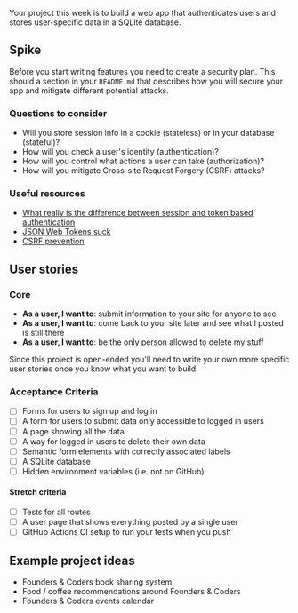 Your project this week is to build a web app that authenticates users and stores user-specific data in a SQLite database.

## Spike

Before you start writing features you need to create a security plan. This should a section in your `README.md` that describes how you will secure your app and mitigate different potential attacks.

### Questions to consider

- Will you store session info in a cookie (stateless) or in your database (stateful)?
- How will you check a user's identity (authentication)?
- How will you control what actions a user can take (authorization)?
- How will you mitigate Cross-site Request Forgery (CSRF) attacks?

### Useful resources

- [What really is the difference between session and token based authentication](https://dev.to/thecodearcher/what-really-is-the-difference-between-session-and-token-based-authentication-2o39)
- [JSON Web Tokens suck](https://www.youtube.com/watch?v=JdGOb7AxUo0)
- [CSRF prevention](https://cheatsheetseries.owasp.org/cheatsheets/Cross-Site_Request_Forgery_Prevention_Cheat_Sheet.html)

## User stories

### Core

- **As a user, I want to**: submit information to your site for anyone to see
- **As a user, I want to**: come back to your site later and see what I posted is still there
- **As a user, I want to**: be the only person allowed to delete my stuff

Since this project is open-ended you'll need to write your own more specific user stories once you know what you want to build.

### Acceptance Criteria

- [ ] Forms for users to sign up and log in
- [ ] A form for users to submit data only accessible to logged in users
- [ ] A page showing all the data
- [ ] A way for logged in users to delete their own data
- [ ] Semantic form elements with correctly associated labels
- [ ] A SQLite database
- [ ] Hidden environment variables (i.e. not on GitHub)

#### Stretch criteria

- [ ] Tests for all routes
- [ ] A user page that shows everything posted by a single user
- [ ] GitHub Actions CI setup to run your tests when you push

## Example project ideas

- Founders & Coders book sharing system
- Food / coffee recommendations around Founders & Coders
- Founders & Coders events calendar

